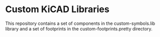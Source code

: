 Custom KiCAD Libraries
======================

This repository contains a set of components in the custom-symbols.lib library and a set of footprints in the custom-footprints.pretty directory.
